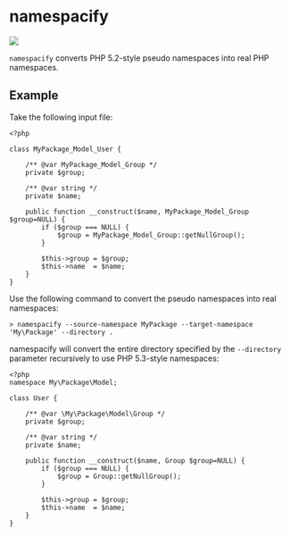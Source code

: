 namespacify
===========

<a href="https://travis-ci.org/martin-helmich/namespacify" target="_blank">
  <img src="https://travis-ci.org/martin-helmich/namespacify.png"/>
</a>

`namespacify` converts PHP 5.2-style pseudo namespaces into real PHP namespaces.

Example
-------

Take the following input file:

    <?php

    class MyPackage_Model_User {

        /** @var MyPackage_Model_Group */
        private $group;

        /** @var string */
        private $name;

        public function __construct($name, MyPackage_Model_Group $group=NULL) {
            if ($group === NULL) {
                $group = MyPackage_Model_Group::getNullGroup();
            }

            $this->group = $group;
            $this->name  = $name;
        }
    }

Use the following command to convert the pseudo namespaces into real namespaces:

    > namespacify --source-namespace MyPackage --target-namespace 'My\Package' --directory .

namespacify will convert the entire directory specified by the `--directory` parameter recursively to use PHP 5.3-style
namespaces:

    <?php
    namespace My\Package\Model;

    class User {

        /** @var \My\Package\Model\Group */
        private $group;

        /** @var string */
        private $name;

        public function __construct($name, Group $group=NULL) {
            if ($group === NULL) {
                $group = Group::getNullGroup();
            }

            $this->group = $group;
            $this->name  = $name;
        }
    }